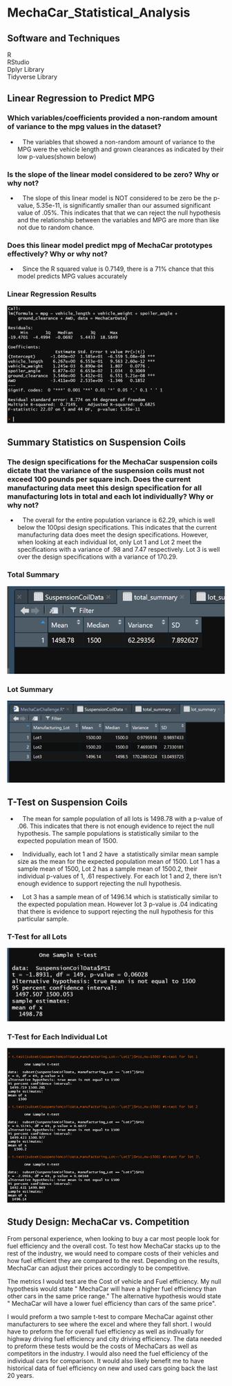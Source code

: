 # MechaCar_Statistical_Analysis

## Software and Techniques 
R \
RStudio \
Dplyr Library \
Tidyverse Library







## Linear Regression to Predict MPG


### Which variables/coefficients provided a non-random amount of variance to the mpg values in the dataset?

-    The variables that showed a non-random amount of variance to the MPG were the vehicle length and grown clearances as indicated by their low p-values(shown below)


### Is the slope of the linear model considered to be zero? Why or why not?
-    The slope of this linear model is NOT considered to be zero be the p-value, 5.35e-11, is significantly smaller than our assumed significant value of .05%. This indicates that that we can reject the null hypothesis and the relationship between the variables and MPG are more than like not due to random chance.

### Does this linear model predict mpg of MechaCar prototypes effectively? Why or why not?
-    Since the R squared value is 0.7149, there is a 71% chance that this model predicts MPG values accurately 

### Linear Regression Results
![image](https://github.com/roderickspells/MechaCar_Statistical_Analysis/blob/main/Images/linear%20regression.png)

## Summary Statistics on Suspension Coils

### The design specifications for the MechaCar suspension coils dictate that the variance of the suspension coils must not exceed 100 pounds per square inch. Does the current manufacturing data meet this design specification for all manufacturing lots in total and each lot individually? Why or why not?

-    The overall for the entire population variance is 62.29, which is well below the 100psi design specifications. This indicates that the current manufacturing data does meet the design specifications. However, when looking at each individual lot, only Lot 1 and Lot 2 meet the specifications with a variance of .98 and 7.47 respectively. Lot 3 is well over the design specifications with a variance of 170.29.

### Total Summary

![image](https://github.com/roderickspells/MechaCar_Statistical_Analysis/blob/main/Images/total_summary.png)

### Lot Summary 
![image](https://github.com/roderickspells/MechaCar_Statistical_Analysis/blob/main/Images/lot_summary.png)

## T-Test on Suspension Coils

-    The mean for sample population of all lots is 1498.78 with a p-value of .06. This indicates that there is not enough evidence to reject the null hypothesis. The sample populations is statistically similar to the expected population mean of 1500.

-    Individually, each lot 1 and 2 have  a statistically similar mean sample size as the mean for the expected population mean of 1500. Lot 1 has a sample mean of 1500, Lot 2 has a sample mean of 1500.2, their individual p-values of 1, .61 respectively. For each lot 1 and 2, there isn't enough evidence to support rejecting the null hypothesis.

-    Lot 3 has a sample mean of of 1496.14 which is statistically similar to the expected population mean. However lot 3 p-value is .04 indicating that there is evidence to support rejecting the null hypothesis for this particular sample.

### T-Test for all Lots
![image](https://github.com/roderickspells/MechaCar_Statistical_Analysis/blob/main/Images/t-test%20for%20all%20lots.png)

### T-Test for Each Individual Lot
![image](https://github.com/roderickspells/MechaCar_Statistical_Analysis/blob/main/Images/t-test%20for%20lot1-3.png)

## Study Design: MechaCar vs. Competition

From personal experience, when looking to buy a car most people look for fuel efficiency and the overall cost. To test how MechaCar stacks up to the rest of the industry, we would need to compare costs of their vehicles and how fuel efficient they are compared to the rest. Depending on the results, MechaCar can adjust their prices accordingly to be competitive.

The metrics I would test are the Cost of vehicle and Fuel efficiency. My null hypothesis would state " MechaCar will have a higher fuel efficiency than other cars in the same price range." The alternative hypothesis would state " MechaCar will have a lower fuel efficiency than cars of the same price".

I would preform a two sample t-test to compare MechaCar against other manufacturers to see where the excel and where they fall short. I would have to preform the for overall fuel efficiency as well as indivually for highway driving fuel efficiency and city driving efficiency. The data needed to preform these tests would be the costs of MechaCars as well as competitors in the industry. I would also need the fuel efficiency of the individual cars for comparison. It would also likely benefit me to have historical data of fuel efficiency on new and used cars going back the last 20 years.


